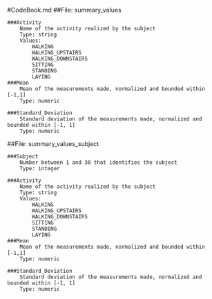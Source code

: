 #CodeBook.md
##File: summary_values

	###Activity
		Name of the activity realized by the subject
		Type: string
		Values:
			WALKING
			WALKING_UPSTAIRS
			WALKING_DOWNSTAIRS
			SITTING
			STANDING
			LAYING
	###Mean
		Mean of the measurements made, normalized and bounded within [-1,1]
		Type: numeric
	
	###Standard_Deviation
		Standard deviation of the measurements made, normalized and bounded within [-1, 1]
		Type: numeric
		
##File: summary_values_subject
	
	###Subject
		Number between 1 and 30 that identifies the subject
		Type: integer
	
	###Activity
		Name of the activity realized by the subject
		Type: string
		Values:
			WALKING
			WALKING_UPSTAIRS
			WALKING_DOWNSTAIRS
			SITTING
			STANDING
			LAYING
	###Mean
		Mean of the measurements made, normalized and bounded within [-1,1]
		Type: numeric
	
	###Standard_Deviation
		Standard deviation of the measurements made, normalized and bounded within [-1, 1]
		Type: numeric
		
					
